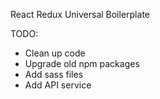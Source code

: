 React Redux Universal Boilerplate

TODO:

- Clean up code
- Upgrade old npm packages
- Add sass files
- Add API service